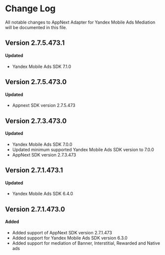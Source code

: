 # Change Log
All notable changes to AppNext Adapter for Yandex Mobile Ads Mediation will be documented in this file.

## Version 2.7.5.473.1

#### Updated
* Yandex Mobile Ads SDK 7.1.0

## Version 2.7.5.473.0

#### Updated
* Appnext SDK version 2.7.5.473

## Version 2.7.3.473.0

#### Updated
* Yandex Mobile Ads SDK 7.0.0
* Updated minimum supported Yandex Mobile Ads SDK version to 7.0.0
* AppNext SDK version 2.7.3.473

## Version 2.7.1.473.1

#### Updated
* Yandex Mobile Ads SDK 6.4.0

## Version 2.7.1.473.0

#### Added
* Added support of AppNext SDK version 2.7.1.473
* Added support for Yandex Mobile Ads SDK version 6.3.0
* Added support for mediation of Banner, Interstitial, Rewarded and Native ads
